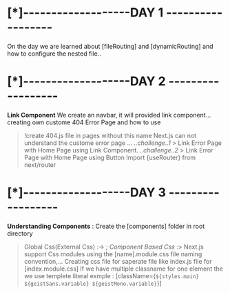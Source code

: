 # [*]-------------------DAY 1 ------------------
On the day we are learned about [fileRouting] and [dynamicRouting] and how to configure the nested file..

# [*]-------------------DAY 2 ------------------
**Link Component** We create an navbar, it will provided link component...
creating own custome 404 Error Page and how to use
>!create 404.js file in pages without this name Next.js can not understand the custome error page ...
*..challenge..1*  > Link Error Page with Home Page using Link Component.
*..challenge..2* > Link Error Page with Home Page using Button 
Import {useRouter} from next/router 

# [*]-------------------DAY 3 ------------------
**Understanding Components** : Create the [components] folder in root directory
> Global Css(External Css) :-> ;
*Component Based Css* :> Next.js support Css modules using the [name].module.css file naming convention,...
Creating css file for saperate file like index.js file for [index.module.css]
If we have multiple classname for one element the we use templete literal exmple : [className={`${styles.main} ${geistSans.variable} ${geistMono.variable}`}]